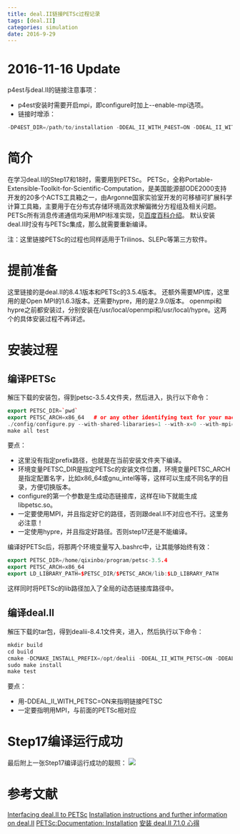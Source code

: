 ```yaml
---
title: deal.II链接PETSc过程记录
tags: [deal.II]
categories: simulation
date: 2016-9-29
---
```


# 2016-11-16 Update

p4est与deal.II的链接注意事项：
- p4est安装时需要开启mpi，即configure时加上--enable-mpi选项。
- 链接时增添：
```cpp
-DP4EST_DIR=/path/to/installation -DDEAL_II_WITH_P4EST=ON -DDEAL_II_WITH_MPI=ON
```



# 简介
在学习deal.II的Step17和18时，需要用到PETSc。
PETSc，全称Portable-Extensible-Toolkit-for-Scientific-Computation，是美国能源部ODE2000支持开发的20多个ACTS工具箱之一，由Argonne国家实验室开发的可移植可扩展科学计算工具箱，主要用于在分布式存储环境高效求解偏微分方程组及相关问题。PETSc所有消息传递通信均采用MPI标准实现，见[百度百科介绍](http://baike.baidu.com/view/3600627.htm)。
默认安装deal.II时没有与PETSc集成，那么就需要重新编译。

注：这里链接PETSc的过程也同样适用于Trilinos、SLEPc等第三方软件。

# 提前准备
这里链接的是deal.II的8.4.1版本和PETSc的3.5.4版本。
还额外需要MPI库，这里用的是Open MPI的1.6.3版本。还需要hypre，用的是2.9.0版本。
openmpi和hypre之前都安装过，分别安装在/usr/local/openmpi和/usr/local/hypre。这两个的具体安装过程不再详述。

# 安装过程
## 编译PETSc
解压下载的安装包，得到petsc-3.5.4文件夹，然后进入，执行以下命令：
```cpp
export PETSC_DIR=`pwd`
export PETSC_ARCH=x86_64   # or any other identifying text for your machine
./config/configure.py --with-shared-libararies=1 --with-x=0 --with-mpi=1 --with-mpi-dir=/usr/local/openmpi --with-hypre=1 --with-hypre-dir=/usr/local/hypre
make all test
```
要点：
- 这里没有指定prefix路径，也就是在当前安装文件夹下编译。
- 环境变量PETSC_DIR是指定PETSc的安装文件位置，环境变量PETSC_ARCH是指定配置名字，比如x86_64或gnu_intel等等，这样可以生成不同名字的目录，方便切换版本。
- configure的第一个参数是生成动态链接库，这样在lib下就能生成libpetsc.so。
- 一定要使用MPI，并且指定好它的路径，否则跟deal.II不对应也不行。这里务必注意！
- 一定使用hypre，并且指定好路径。否则step17还是不能编译。

编译好PETSc后，将那两个环境变量写入.bashrc中，让其能够始终有效：
```cpp
export PETSC_DIR=/home/qixinbo/program/petsc-3.5.4
export PETSC_ARCH=x86_64
export LD_LIBRARY_PATH=$PETSC_DIR/$PETSC_ARCH/lib:$LD_LIBRARY_PATH
```
这样同时将PETSc的lib路径加入了全局的动态链接库路径中。

## 编译deal.II
解压下载的tar包，得到dealii-8.4.1文件夹，进入，然后执行以下命令：
```cpp
mkdir build
cd build
cmake -DCMAKE_INSTALL_PREFIX=/opt/dealii -DDEAL_II_WITH_PETSC=ON -DDEAL_II_WITH_MPI=ON ..
sudo make install
make test
```
要点：
- 用-DDEAL_II_WITH_PETSC=ON来指明链接PETSC
- 一定要指明用MPI，与前面的PETSc相对应

# Step17编译运行成功
最后附上一张Step17编译运行成功的靓照：
![](https://ws1.sinaimg.cn/large/0072Lfvtly1fvjjxhizrlj30zk0sgqif.jpg)


# 参考文献
[Interfacing deal.II to PETSc](https://www.dealii.org/developer/external-libs/petsc.html)
[Installation instructions and further information on deal.II](https://www.dealii.org/developer/readme.html)
[PETSc:Documentation: Installation](http://www.mcs.anl.gov/petsc/documentation/installation.html)
[安装 deal.II 7.1.0 心得](http://blog.sina.com.cn/s/blog_684b397d0101h9ov.html)
